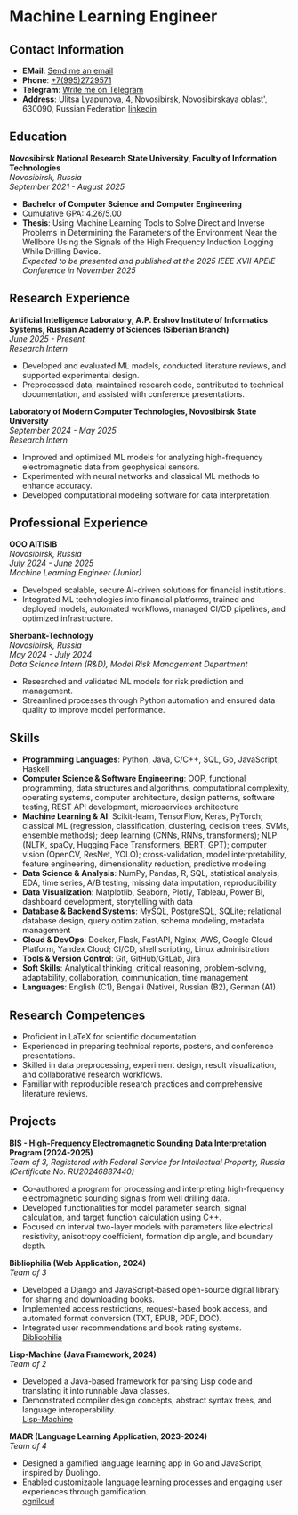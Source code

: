 # Machine Learning Engineer

## Contact Information
- **EMail**: [Send me an email](mailto:r.ben.masud@gmail.com)
- **Phone**: [+7(995)2729571](tel:+79952729571)
- **Telegram**: [Write me on Telegram](https://t.me/ovid_d)
- **Address**: Ulitsa Lyapunova, 4, Novosibirsk, Novosibirskaya oblast', 630090, Russian Federation
  [linkedin](https://www.linkedin.com/in/rofikul-masud-a984a3267/)


## Education
**Novosibirsk National Research State University, Faculty of Information Technologies**  
*Novosibirsk, Russia*  
*September 2021 - August 2025*  
- **Bachelor of Computer Science and Computer Engineering**  
- Cumulative GPA: 4.26/5.00  
- **Thesis**: Using Machine Learning Tools to Solve Direct and Inverse Problems in Determining the Parameters of the Environment Near the Wellbore Using the Signals of the High Frequency Induction Logging While Drilling Device.  
  *Expected to be presented and published at the 2025 IEEE XVII APEIE Conference in November 2025*

## Research Experience
**Artificial Intelligence Laboratory, A.P. Ershov Institute of Informatics Systems, Russian Academy of Sciences (Siberian Branch)**  
*June 2025 - Present*  
*Research Intern*  
- Developed and evaluated ML models, conducted literature reviews, and supported experimental design.  
- Preprocessed data, maintained research code, contributed to technical documentation, and assisted with conference presentations.

**Laboratory of Modern Computer Technologies, Novosibirsk State University**  
*September 2024 - May 2025*  
*Research Intern*  
- Improved and optimized ML models for analyzing high-frequency electromagnetic data from geophysical sensors.  
- Experimented with neural networks and classical ML methods to enhance accuracy.  
- Developed computational modeling software for data interpretation.

## Professional Experience
**OOO AITISIB**  
*Novosibirsk, Russia*  
*July 2024 - June 2025*  
*Machine Learning Engineer (Junior)*  
- Developed scalable, secure AI-driven solutions for financial institutions.  
- Integrated ML technologies into financial platforms, trained and deployed models, automated workflows, managed CI/CD pipelines, and optimized infrastructure.

**Sherbank-Technology**  
*Novosibirsk, Russia*  
*May 2024 - July 2024*  
*Data Science Intern (R&D), Model Risk Management Department*  
- Researched and validated ML models for risk prediction and management.  
- Streamlined processes through Python automation and ensured data quality to improve model performance.

## Skills
- **Programming Languages**: Python, Java, C/C++, SQL, Go, JavaScript, Haskell  
- **Computer Science & Software Engineering**: OOP, functional programming, data structures and algorithms, computational complexity, operating systems, computer architecture, design patterns, software testing, REST API development, microservices architecture  
- **Machine Learning & AI**: Scikit-learn, TensorFlow, Keras, PyTorch; classical ML (regression, classification, clustering, decision trees, SVMs, ensemble methods); deep learning (CNNs, RNNs, transformers); NLP (NLTK, spaCy, Hugging Face Transformers, BERT, GPT); computer vision (OpenCV, ResNet, YOLO); cross-validation, model interpretability, feature engineering, dimensionality reduction, predictive modeling  
- **Data Science & Analysis**: NumPy, Pandas, R, SQL, statistical analysis, EDA, time series, A/B testing, missing data imputation, reproducibility  
- **Data Visualization**: Matplotlib, Seaborn, Plotly, Tableau, Power BI, dashboard development, storytelling with data  
- **Database & Backend Systems**: MySQL, PostgreSQL, SQLite; relational database design, query optimization, schema modeling, metadata management  
- **Cloud & DevOps**: Docker, Flask, FastAPI, Nginx; AWS, Google Cloud Platform, Yandex Cloud; CI/CD, shell scripting, Linux administration  
- **Tools & Version Control**: Git, GitHub/GitLab, Jira  
- **Soft Skills**: Analytical thinking, critical reasoning, problem-solving, adaptability, collaboration, communication, time management  
- **Languages**: English (C1), Bengali (Native), Russian (B2), German (A1)  

## Research Competences
- Proficient in LaTeX for scientific documentation.  
- Experienced in preparing technical reports, posters, and conference presentations.  
- Skilled in data preprocessing, experiment design, result visualization, and collaborative research workflows.  
- Familiar with reproducible research practices and comprehensive literature reviews.

## Projects
**BIS - High-Frequency Electromagnetic Sounding Data Interpretation Program (2024-2025)**  
*Team of 3, Registered with Federal Service for Intellectual Property, Russia (Certificate No. RU20246887440)*  
- Co-authored a program for processing and interpreting high-frequency electromagnetic sounding signals from well drilling data.  
- Developed functionalities for model parameter search, signal calculation, and target function calculation using C++.  
- Focused on interval two-layer models with parameters like electrical resistivity, anisotropy coefficient, formation dip angle, and boundary depth.

**Bibliophilia (Web Application, 2024)**  
*Team of 3*  
- Developed a Django and JavaScript-based open-source digital library for sharing and downloading books.  
- Implemented access restrictions, request-based book access, and automated format conversion (TXT, EPUB, PDF, DOC).  
- Integrated user recommendations and book rating systems.<br>
  [Bibliophilia](https://github.com/Bibliophilia/bibliophilia.git)

**Lisp-Machine (Java Framework, 2024)**  
*Team of 2*  
- Developed a Java-based framework for parsing Lisp code and translating it into runnable Java classes.  
- Demonstrated compiler design concepts, abstract syntax trees, and language interoperability.<br>
  [Lisp-Machine](https://github.com/benmasud/Lisp-Machine.git)


**MADR (Language Learning Application, 2023-2024)**  
*Team of 4*  
- Designed a gamified language learning app in Go and JavaScript, inspired by Duolingo.  
- Enabled customizable language learning processes and engaging user experiences through gamification.<br>
  [ogniloud](https://github.com/ogniloud)
